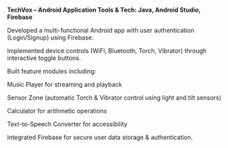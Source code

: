 <b> TechVox – Android Application
Tools & Tech: Java, Android Studio, Firebase </b>

Developed a multi-functional Android app with user authentication (Login/Signup) using Firebase.

Implemented device controls (WiFi, Bluetooth, Torch, Vibrator) through interactive toggle buttons.

Built feature modules including:

Music Player for streaming and playback

Sensor Zone (automatic Torch & Vibrator control using light and tilt sensors)

Calculator for arithmetic operations

Text-to-Speech Converter for accessibility

Integrated Firebase for secure user data storage & authentication.
